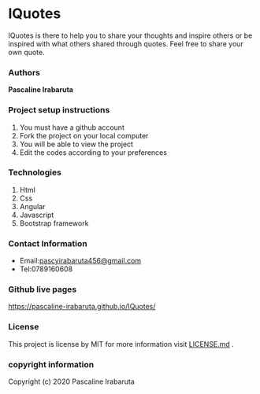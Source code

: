 # IQuotes
IQuotes is there to help you to share your thoughts and inspire others or be inspired with what others shared through quotes. Feel free to share your own quote.

### Authors
**Pascaline Irabaruta** 

### Project setup instructions
 1. You must have a github account
 2. Fork the project on your local computer 
 3. You will be able to view the project
 4. Edit the codes according to your preferences
 
### Technologies
1. Html
2. Css
3. Angular
4. Javascript 
5. Bootstrap framework

### Contact Information  
* Email:pascyirabaruta456@gmail.com
* Tel:0789160608

### Github live pages
 https://pascaline-irabaruta.github.io/IQuotes/
### License 
This project is license  by MIT for more information visit [LICENSE.md](LICENSE.md) .
### copyright information
Copyright (c) 2020 Pascaline Irabaruta

